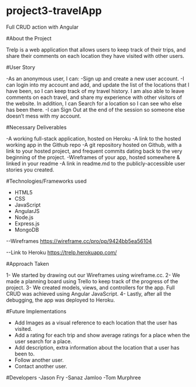 # project3-travelApp
Full CRUD action with Angular


#About the Project

Trelp is a web application that allows users to keep track of their trips, and share their comments on each location they have  visited with other users.  

#User Story

-As an anonymous user, I can:
-Sign up and create a new user account.
-I can login into my account and add, and update the list of the locations that I have been, so I can keep track of my travel history.  I am also able to leave comments on each travel, and share my experience with other visitors of the website. In addition, I can Search for a location so I can see who else has been there.
-I can Sign Out at the end of the session so someone else doesn’t mess with my account.


#Necessary Deliverables

-A working full-stack application, hosted on Heroku
-A link to the hosted working app in the Github repo
-A git repository hosted on Github, with a link to your hosted project, and frequent commits dating back to the very beginning of the project.
-Wireframes of your app, hosted somewhere & linked in your readme
-A link in readme.md to the publicly-accessible user stories you created.

#Technologies/Frameworks used

- HTML5
- CSS
- JavaScript
- AngularJS
- Node.js
- Express.js
- MongoDB

--Wireframes
https://wireframe.cc/pro/pp/9424bb5ea56104

--Link to Heroku
https://trelp.herokuapp.com/

#Approach Taken

1- We started by drawing out our Wireframes using wireframe.cc.
2- We made a planning board using Trello to keep track of the progress of the project.
3- We created models, views, and controllers for the app. Full CRUD was achieved using Angular JavaScript.
4- Lastly, after all the debugging, the app was deployed to Heroku.

#Future Implementations

- Add Images as a visual reference to each location that the user has visited.
- Add a rating for each trip and  show average ratings for a place when the user search for a place.
- Add description, extra information about the location that a user has been to.
- Follow another user.
- Contact another user.

#Developers
-Jason Fry
-Sanaz Jamloo
-Tom Murphree

